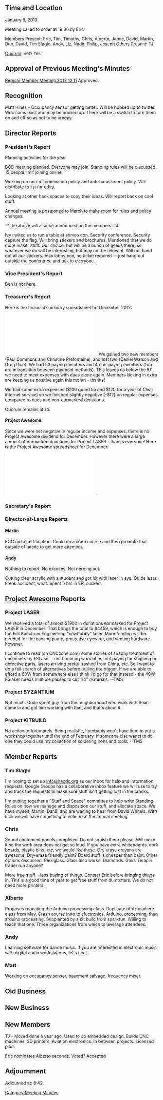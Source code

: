 ## Time and Location

January 8, 2013

Meeting called to order at 19:36 by Eric

Members Present: Eric, Tim, Timothy, Chris, Alberto, Jamie, David,
Martin, Dan, David, Tim Slagle, Andy, Liz, Nadir, Philip, Joseph Others
Present: TJ

[Quorum](Quorum) met? Yes

## Approval of Previous Meeting's Minutes

[Regular Member Meeting 2012 12
11](Regular_Member_Meeting_2012_12_11) Approved.

## Recognition

Matt Hines - Occupancy sensor getting better. Will be hooked up to
twitter. Web cams exist and may be hooked up. There will be a switch to
turn them on and off so as not to be creepy.

## Director Reports

### President's Report

Planning activities for the year

BOD meeting planned. Everyone may join. Standing rules will be
discussed. 15 people limit joining online.

Working on non-discrimination policy and anti-harassment policy. Will
distribute to list for edits.

Looking at other hack spaces to copy their ideas. Will report back on
cool stuff.

Annual meeting is postponed to March to make room for rules and policy
changes.

\^\^ the above will also be announced on the members list.

Ivy invited us to run a table at shmoo con. Security conference.
Security capture the flag. Will bring stickers and brochures. Mentioned
that we do more maker stuff. Our choice, but will be a bunch of geeks
there, so whatever we do will be interesting, but may not be relevant.
Will not hand out all our stickers. Also lobby con, no ticket required
-- just hang out outside the conference and talk to everyone.

### Vice President's Report

Ben is not here.

### Treasurer's Report

Here is the financial summary spreadsheet for December 2012:
![](HacDC_Financials_2012_12.pdf "HacDC_Financials_2012_12.pdf"). We
gained two new members (Paul Commons and Christine Prefontaine), and
lost two (Daniel Watson and Greg Rice). We had 53 paying members and 4
non-paying members (two are in transition between payment methods). This
leaves us below the 57 we need to meet expenses with dues alone again.
Members kicking in extra are keeping us positive again this month -
thanks!

We had some extra expenses (\$100 guard tip and \$120 for a year of
Clear internet service) so we finished slightly negative (-\$12) on
regular expenses compared to dues and non-earmarked donations.

Quorum remains at 14.

#### Project Awesome

Since we were net negative in regular income and expenses, there is no
Project Awesome dividend for December. However there were a large amount
of earmarked donations for Project LASER - thanks everyone! Here is the
Project Awesome spreadsheet for December:
![](HacDC_PA_Projects-2012_12.pdf "HacDC_PA_Projects-2012_12.pdf").

### Secretary's Report

### Director-at-Large Reports

#### Martin

FCC radio certification. Could do a cram course and then promote that
outside of hacdc to get more attention.

#### Andy

Nothing to report. No excuses. Not nerding out.

Cutting clear acrylic with a student and got hit with laser in eye.
Guide laser. Freak accident, what. Spent 5 hrs in ER, sucked.

## [Project Awesome](:Category:Project_Awesome) Reports

### Project LASER

We received a total of almost \$1900 in donations earmarked for Project
LASER in December! That brings the total to \$4459, which is enough to
buy the Full Spectrum Engineering "newhobby" laser. More funding will be
needed for the cooling pump, protective eyewear, and venting hardware
however.

I continue to read (on CNCzone.com) some stories of shabby treatment of
customers by FSLaser - not honoring warranties, not paying for shipping
on defective parts, lasers arriving pretty trashed from China, etc. So I
want to do a full search of alternatives before pulling the trigger. If
we are able to afford a 60W from somewhere else I think I'd go for that
instead - the 40W FSlaser needs multiple passes to cut 1/4" materials.
--TMS

### Project BYZANTIUM

Not much. Code sprint guy from the neighborhood who work with Sean came
in and got him working with that, and that's about it.

### Project KITBUILD

No action unfortunately. Being realistic, I probably won't have time to
put a workshop together until the end of February. If someone else wants
to do one they could use my collection of soldering irons and tools.
--TMS

## Member Reports

### Tim Slagle

I'm hoping to set up info@hacdc.org as our inbox for help and
information requests. Google Groups has a collaborative inbox feature we
will use to try and track the requests to make sure stuff isn't getting
lost in the cracks.

I'm putting together a "Stuff and Space" committee to help write
Standing Rules on how we manage and disposition our stuff, and allocate
space. We have myself, Martin, DanB, and are waiting to hear from David
Whiteis. With luck we will have something to vote on at the annual
meeting.

### Chris

Sound abatement panels completed. Do not squish them please. Will make
it so the work area does not get so loud. If you have extra whiteboards,
cork boards, plastic bins, etc, we would like these. Dry erase crayons
are awesome. Dry-erase friendly paint? Board stuff is cheaper than
paint. Other options discussed. Plexiglass. Glass also works. Diamonds.
Gold. Terapin trader run anyone?

More free stuff = less buying of things. Contact Eric before bringing
things in. This is a good time of year to get free stuff from dumpsters.
We do not need more printers.

### Alberto

Proposes repeating the Arduino processing class. Duplicate of Artosphere
class from May. Crash course intro to electronics. Arduino, processing,
then arduino processing. Supplanted by a kit build from sparkfun.
Willing to teach that one. Three organizations from which to leverage
attendees.

### Andy

Learning software for dance music. If you are interested in electronic
music with digital audio workstations, let's chat.

### Matt

Working on occupancy sensor, basement salvage, frequency mixer.

## Old Business

## New Business

## New Members

TJ - Moved done a year ago. Used to do embedded design. Builds CNC
machines. 3D printers. Aviation electronics. In between projects.
Licensed pilot.

Eric nominates Alberto seconds. Voted? Accepted

## Adjournment

Adjourned at: 8:42.

[Category:Meeting Minutes](Category:Meeting_Minutes)

